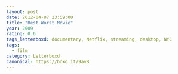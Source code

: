 ```yaml
---
layout: post 
date: 2012-04-07 23:59:00
title: "Best Worst Movie"
year: 2009
rating: 0.6
tags_letterboxd: documentary, Netflix, streaming, desktop, NYC
tags:
  - film
category: Letterboxd
canonical: https://boxd.it/9avB
---
```

